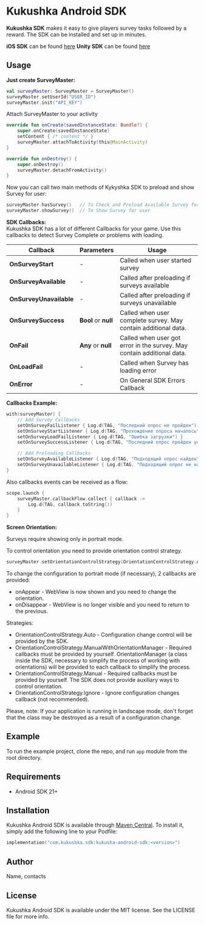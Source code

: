# Kukushka Android SDK

**Kukushka SDK** makes it easy to give players survey tasks followed by a reward. The SDK can be installed and set up in minutes.

**iOS SDK** can be found [here](https://github.com/kykyshkaDev/kukushka_iOSSDK)
**Unity SDK** can be found [here](https://github.com/kykyshkaDev/Kukushka_UnitySDK)

## Usage

**Just create SurveyMaster:**
```kotlin
val surveyMaster: SurveyMaster = SurveyMaster()
surveyMaster.setUserId("USER_ID")
surveyMaster.init("API_KEY")
```

Attach SurveyMaster to your activity
```kotlin
override fun onCreate(savedInstanceState: Bundle?) {
    super.onCreate(savedInstanceState)
    setContent { /* content */ }
    surveyMaster.attachToActivity(this@MainActivity)
}

override fun onDestroy() {
    super.onDestroy()
    surveyMaster.detachFromActivity()
}
```

Now you can call two main methods of Kykyshka SDK to preload and show Survey for user:
```kotlin
surveyMaster.hasSurvey()   // To Check and Preload Available Survey for this user
surveyMaster.showSurvey()  // To Show Survey for user
```
**SDK Callbacks:**<br/>
Kukushka SDK has a lot of different Callbacks for your game. Use this callbacks to detect Survey Complete or problems with loading.

| Callback             | Parameters                   | Usage                                                                  |
|----------------------|------------------------------|------------------------------------------------------------------------|
| **OnSurveyStart** | -                            | Called when user started survey                                        |
| **OnSurveyAvailable** | -                            | Called after preloading if surveys available                           |
| **OnSurveyUnavailable** | -                            | Called after preloading if surveys unavailable                         |
| **OnSurveySuccess** | **Bool** or **null**          | Called when user complete survey. May contain additional data.         |
| **OnFail**    | **Any** or **null** | Called when user got error in the survey. May contain additional data. |
| **OnLoadFail** | -                            | Called when Survey has loading error                                   |
| **OnError** | -                            | On General SDK Errors Callback   

**Callbacks Example:**
```swift
with(surveyMaster) {
    // Add Survey Callbacks
    setOnSurveyFailListener { Log.d(TAG, "Последний опрос не пройден") }
    setOnSurveyStartListener { Log.d(TAG, "Прохождение опроса началось") }
    setOnSurveyLoadFailListener { Log.d(TAG, "Ошибка загрузки") }
    setOnSurveySuccessListener { Log.d(TAG, "Последний опрос пройден успешно") }

    // Add Preloading Callbacks
    setOnSurveyAvailableListener { Log.d(TAG, "Подходящий опрос найден") }
    setOnSurveyUnavailableListener { Log.d(TAG, "Подходящий опрос не найден") }
}
```
Also callbacks events can be received as a flow:
```kotlin
scope.launch {
    surveyMaster.callbackFlow.collect { callback ->
        Log.d(TAG, callback.toString())
    }
}
```
**Screen Orientation:**

Surveys require showing only in portrait mode.

To control orientation you need to provide orientation control strategy.

```kotlin
surveyMaster.setOrientationControlStrategy(OrientationControlStrategy.Auto)
```

To change the configuration to portrait mode (if necessary), 2 callbacks are provided:
- onAppear - WebView is now shown and you need to change the orientation.
- onDisappear - WebView is no longer visible and you need to return to the previous.

Strategies:
- OrientationControlStrategy.Auto - Configuration change control will be provided by the SDK.
- OrientationControlStrategy.ManualWithOrientationManager - Required callbacks
must be provided by yourself. OrientationManager (a class inside the SDK, necessary to
simplify the process of working with orientations) will be provided to each callback
to simplify the process.
- OrientationControlStrategy.Manual - Required callbacks must be provided by yourself.
The SDK does not provide auxiliary ways to control orientation.
- OrientationControlStrategy.Ignore - Ignore configuration changes callback (not recommended).

Please, note: If your application is running in landscape mode, don't forget that the class
may be destroyed as a result of a configuration change.

## Example

To run the example project, clone the repo, and run `app` module from the root directory.

## Requirements

- Android SDK 21+

## Installation

Kukushka Android SDK is available through [Maven Central](https://central.sonatype.com/). To install
it, simply add the following line to your Podfile:

```kotlin
implementation("com.kukushka.sdk:kukusha-android-sdk:<version>")
```

## Author

Name, contacts

## License

Kukushka Android SDK is available under the MIT license. See the LICENSE file for more info.
